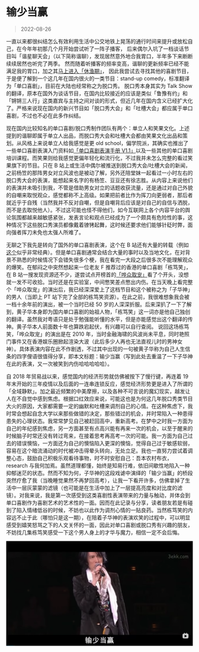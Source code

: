 # 输少当赢

> 2022-08-26

一直以来都很纠结怎么有效利用生活中公交地铁上晃荡的通行时间来提升或放松自己，在今年年初那几个月开始尝试听了一阵子播客，
后来偶尔入坑了一档谈话节目叫「谐星聊天会」（以下简称谐聊），发现居然意外地合我胃口，半年多下来断断续续居然也听完了两季。
然而随着听播客的频率变高，谐聊的更新频率已经不能满足我的胃口，加之其[马上进入「休渔期」](https://weibo.com/7329644810/M2xsYeaw6)，
因此我尝试去寻找其他的喜剧节目，于是便了解到一个这几年在国内很火的一类节目：stand-up comedy，标准翻译为「单口喜剧」，目前在大陆也经常称之为脱口秀。
脱口秀本身其实为 Talk Show 的翻译，原本在国外为谈话节目，在国内比较接近的应该是类似「鲁豫有约」和「锵锵三人行」这类嘉宾与主持之间对谈的形式，但近几年在国内含义已经扩大化了。严格来说现在国内的新兴节目如「脱口秀大会」和「吐槽大会」都应属于单口喜剧，不过也不必在此多作纠结。

现在国内比较知名的单口喜剧/脱口秀制作团队有两个：单立人和笑果文化。上述提到的谐聊即属于单立人出品，而脱口秀大会和吐槽大会都由笑果文化出品和策划。从风格上来说单立人给我感觉是更 old school，偏学院派，其确实也推出了一些单口喜剧表演入门资料如[「单口喜剧表演手册 V1.1」](https://yes1am.github.io/stand-up-comedy/)以及一些其他的单口喜剧培训课程。而笑果则给我感觉更偏年轻化和流行化，不过我并未怎么完整的看过笑果旗下的节目。只在 B 站上或生活中偶尔被推送到脱口秀大会/吐槽大会的新闻，之前杨笠的那阵男女对立风波也是被动了解，另外还陪堂妹一起看过一小时左右的脱口秀大会的表演，能想起来名字的有杨笠、豆豆还有徐志胜。从内容上来说他们的表演并未吸引到我，不管是借助男女对立的话题收获流量，还是通过对自己外貌的自嘲来取悦观众，感觉都称不上高级。如果把前者比作为挥刀向更弱者，那后者就近乎于自残（当然我并不反对自嘲，但是自嘲背后应该是对自己的自信与洒脱，而不是去取悦他人）。不过这可能也怪不得他们，如今互联网上各个内容平台的舆论氛围都越来越敏感紧张，发表言论和观点已经成为了一个颇具有危险性的事，这种情况下这些脱口秀演员都像戴着镣铐起舞，这时候还要求他们能够针砭时弊，面向强者挥刀未免也太强人所难了。

无聊之下我先是转向了国外的单口喜剧表演，这个在 B 站还有大量的转载（例如[这个](https://www.bilibili.com/video/BV1Qi4y1s72w/?spm_id_from=333.788.recommend_more_video.1&vd_source=d851e3bec8c9953e068c43f4dcc09111)似乎非常经典）。但是单口喜剧通常会结合大量的事时以及当地文化，在对背景不熟悉的时候情况下会错失很多个梗，我在看完一大段之后很多次不能理解观众的爆笑。在郁闷之中突然想起来一位老友 F 推荐过的香港的单口喜剧「栋笃笑」，在 B 站一搜发现资源还不少，遂尝试点开榜首的[「哗众取宠」](https://www.bilibili.com/video/BV1kW4111711?spm_id_from=333.337.search-card.all.click)看了个开头，没想就一发不可收拾。当时还是在实验室，中间憋笑差点憋出内伤。在当天晚上看完整个「哗众取宠」的演出后，我已经深深爱上了这档节目和这个被称之为「子华神」的男人（当即上 PT 站下完了全部的栋笃笑资源）。在此之前，我很难想象我会被一档十余年前的演出，被一个当时已经 50 岁的人深深折服。后来深扒了一下了解到，黄子华本身即为国内单口喜剧的始祖人物，「栋笃笑」这一词亦是他自己独创的翻译。虽然我对粤语只是处于勉强能听懂的水平，但是亦能感觉出这个翻译的传神。黄子华本人前面数十年也算跌宕起伏，有兴趣可以自行查阅。
说回这场栋笃笑，「哗众取宠」的演出是在 2010 年，当时金融海啸的风波尚未平息，同时艳照门事件又在香港娱乐圈掀起渲染大波（此后多少人再也无法直视儿时的男神女神）。具体表演内容在此不作剧透，不过其中出现的一句被黄子华称为自己人生信条的四字俚语很值得分享，即本文标题：输少当赢（写到此处去重温了一下子华神在此的表演，又一次被笑到内伤哈哈哈哈哈）。

自 2018 年贸易战以来，感觉国内的经济形势就仿佛被按下了慢行键，再连着 19 年末开始的三年疫情以及后面的一连串连锁反应，感觉经济形势更是进入了所谓的「全域静默」。加之最近频繁的中美摩擦，以及各种不可言说的魔幻现实，越发让人在不自觉中感到焦虑。根据口红效应来说，可能这也是为何这几年脱口秀类节目大火的原因，大家都需要一定的幽默和吐槽来调剂自己的心情。在这种焦虑下，我时常会想起自念大学以来那些做错的决定，那些错过的机会，并时常陷入一种患得患失的心理状态。我常常梦见自己被赶回高中，重新高考。在梦中之时我一方面为自己的年纪感到焦虑，另一方面甚至有点高兴能有再来一次的机会，以至于醒来的时候脑子时常还没有转过弯来，在接着思考再高考一次的可能。我一方面为自己过去的错误懊恼，一方面还为自己的懊恼陷入更深的懊恼，觉得自己过于敏感软弱，容易在这个暗流涌动的时代被冲击得晕头转向，无处立足。我也一直努力尝试着调整心态，鼓励自己积极乐观看待事物，时不时安慰自己：吾本农村布衣，research 与我何加焉。虽然道理都懂，始终是知易行难，依旧间歇性地陷入一种抑郁迷茫的状态。然而不知为何，子华神的这段戏谑中演绎的「输少当赢」的桥段突然疗愈了我（当晚睡觉果然不再梦回高考），让我一下看开许多，仿佛拿掉了生活中一层灰蒙蒙的滤镜（也可能是在生活中加上了一层提高亮度和对比度的滤镜）。对我来说，我是第一次感受到这类喜剧性表演带来的力量与触动，并体会到单口喜剧作为喜剧艺术的艺术性的一面。因而在此记录与分享，读者朋友若是有碰到了陷入情绪低谷的时候，不妨也以此作为调剂心情的一贴良药。当然栋笃笑的内容远不止于此（哪怕只是这一期），在陪着子华神的表演欢笑的过程中，可以明显感受到嬉笑怒骂之下的人文关怀的一面，因此对单口喜剧或脱口秀有兴趣的朋友，不妨找几集栋笃笑感受一下这个男人身上的才华与魔力，相信一定不会后悔。

![loss as win](../img/loss-as-win.png)